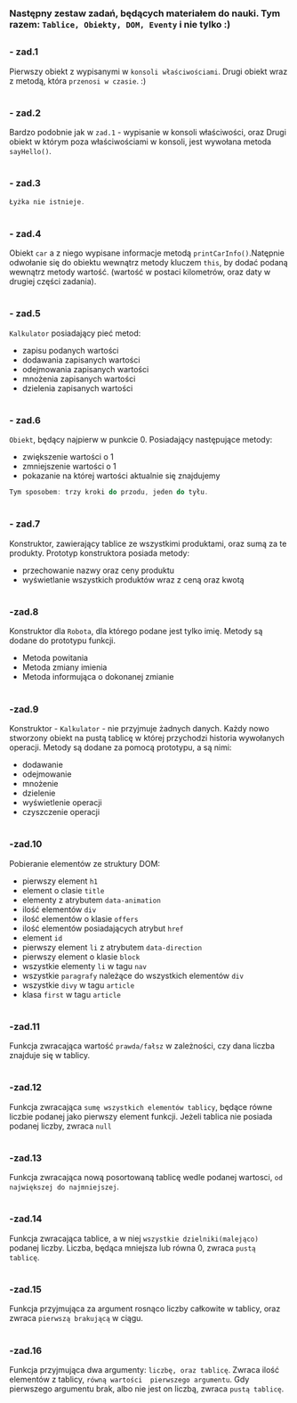 ### Następny zestaw zadań, będących materiałem do nauki. Tym razem: `Tablice, Obiekty, DOM, Eventy` i nie tylko :)
##

### - zad.1
Pierwszy obiekt z wypisanymi w `konsoli właściwościami`.
Drugi obiekt wraz z metodą, która `przenosi w czasie`. :)
#
### - zad.2
Bardzo podobnie jak w `zad.1` - wypisanie w konsoli właściwości, oraz Drugi obiekt w którym poza właściwościami 
w konsoli, jest wywołana metoda `sayHello()`.
#
### - zad.3
```JavaScript
Łyżka nie istnieje.
```
#
### - zad.4
Obiekt `car` a z niego wypisane informacje metodą `printCarInfo()`.Natępnie odwołanie się do obiektu wewnątrz metody 
kluczem `this`, by dodać podaną wewnątrz metody wartość. (wartość w postaci kilometrów, oraz daty w drugiej części zadania).
#
### - zad.5
`Kalkulator` posiadający pieć metod: 
- zapisu podanych wartości
- dodawania zapisanych wartości
- odejmowania zapisanych wartości
- mnożenia zapisanych wartości
- dzielenia zapisanych wartości
#
### - zad.6
`Obiekt`, będący najpierw w punkcie 0. Posiadający następujące metody:
- zwiększenie wartości o 1
- zmniejszenie wartości o 1
- pokazanie na której wartości aktualnie się znajdujemy
```JavaScript
Tym sposobem: trzy kroki do przodu, jeden do tyłu.
```

#
### - zad.7
Konstruktor, zawierający tablice ze wszystkimi produktami, oraz sumą za te produkty.
Prototyp konstruktora posiada metody:
 - przechowanie nazwy oraz ceny produktu
 - wyświetlanie wszystkich produktów wraz z ceną oraz kwotą
#
### -zad.8
Konstruktor dla `Robota`, dla którego podane jest tylko imię. Metody są dodane do prototypu funkcji.
 - Metoda powitania
 - Metoda zmiany imienia
 - Metoda informująca o dokonanej zmianie
#
### -zad.9
Konstruktor - `Kalkulator` - nie przyjmuje żadnych danych. Każdy nowo stworzony obiekt na pustą tablicę w której 
przychodzi historia wywołanych operacji. Metody są dodane za pomocą prototypu, a są nimi:
 - dodawanie
 - odejmowanie
 - mnożenie
 - dzielenie 
 - wyświetlenie operacji
 - czyszczenie operacji
#
### -zad.10
Pobieranie elementów ze struktury DOM:
  - pierwszy element `h1`
  - element o clasie `title`
  - elementy z atrybutem `data-animation`
  - ilość elementów `div`
  - ilość elementów o klasie `offers`
  - ilość elementów posiadających atrybut `href`
  - element `id`
  - pierwszy element `li` z atrybutem `data-direction`
  - pierwszy element o klasie `block`
  - wszystkie elementy `li` w tagu `nav`
  - wszystkie `paragrafy` należące do wszystkich elementów `div`
  - wszystkie `divy` w tagu `article`
  - klasa `first` w tagu `article`
#
### -zad.11
Funkcja zwracająca wartość `prawda/fałsz` w zależności, czy dana liczba znajduje się w tablicy.
#
### -zad.12
Funkcja zwracająca `sumę wszystkich elementów tablicy`, będące równe liczbie podanej jako pierwszy element funkcji.
Jeżeli tablica nie posiada podanej liczby, zwraca `null`
#
### -zad.13
Funkcja zwracająca nową posortowaną tablicę wedle podanej wartosci, `od największej do najmniejszej`.
#
### -zad.14
Funkcja zwracająca tablice, a w niej `wszystkie dzielniki(malejąco)` podanej liczby. Liczba, będąca mniejsza lub równa 0,
zwraca `pustą tablicę`.
#
### -zad.15
Funkcja przyjmująca za argument rosnąco liczby całkowite w tablicy, oraz zwraca `pierwszą brakującą` w ciągu.
#
### -zad.16
Funkcja przyjmująca dwa argumenty: `liczbę, oraz tablicę`. Zwraca ilość elementów z tablicy, `równą wartości 
pierwszego argumentu`. Gdy pierwszego argumentu brak, albo nie jest on liczbą, zwraca `pustą tablicę`.